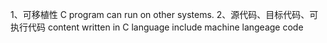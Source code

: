1、可移植性
  C program can run on other systems.
2、源代码、目标代码、可执行代码
  content written in C language
  include machine langeage code
